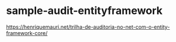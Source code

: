# sample-audit-entityframework

https://henriquemauri.net/trilha-de-auditoria-no-net-com-o-entity-framework-core/
